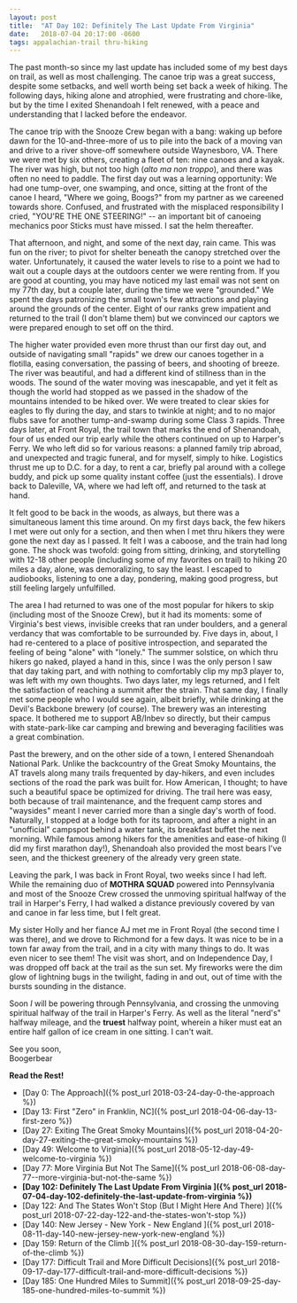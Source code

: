 ```yaml
---
layout: post
title:  "AT Day 102: Definitely The Last Update From Virginia"
date:   2018-07-04 20:17:00 -0600
tags: appalachian-trail thru-hiking
---
```


The past month-so since my last update has included some of my best days on trail, as well as most challenging. The canoe trip was a great success, despite some setbacks, and well worth being set back a week of hiking. The following days, hiking alone and atrophied, were frustrating and chore-like, but by the time I exited Shenandoah I felt renewed, with a peace and understanding that I lacked before the endeavor.

<!--more-->

The canoe trip with the Snooze Crew began with a bang: waking up before dawn for the 10-and-three-more of us to pile into the back of a moving van and drive to a river shove-off somewhere outside Waynesboro, VA. There we were met by six others, creating a fleet of ten: nine canoes and a kayak. The river was high, but not too high (_alto ma non troppo_), and there was often no need to paddle. The first day out was a learning opportunity: We had one tump-over, one swamping, and once, sitting at the front of the canoe I heard, "Where we going, Boogs?" from my partner as we careened towards shore. Confused, and frustrated with the misplaced responsibility I cried, "YOU'RE THE ONE STEERING!" -- an important bit of canoeing mechanics poor Sticks must have missed. I sat the helm thereafter.

That afternoon, and night, and some of the next day, rain came. This was fun on the river; to pivot for shelter beneath the canopy stretched over the water. Unfortunately, it caused the water levels to rise to a point we had to wait out a couple days at the outdoors center we were renting from. If you are good at counting, you may have noticed my last email was not sent on my 77th day, but a couple later, during the time we were "grounded." We spent the days patronizing the small town's few attractions and playing around the grounds of the center. Eight of our ranks grew impatient and returned to the trail (I don't blame them) but we convinced our captors we were prepared enough to set off on the third.

The higher water provided even more thrust than our first day out, and outside of navigating small "rapids" we drew our canoes together in a flotilla, easing conversation, the passing of beers, and shooting of breeze. The river was beautiful, and had a different kind of stillness than in the woods. The sound of the water moving was inescapable, and yet it felt as though the world had stopped as we passed in the shadow of the mountains intended to be hiked over. We were treated to clear skies for eagles to fly during the day, and stars to twinkle at night; and to no major flubs save for another tump-and-swamp during some Class 3 rapids. Three days later, at Front Royal, the trail town that marks the end of Shenandoah, four of us ended our trip early while the others continued on up to Harper's Ferry. We who left did so for various reasons: a planned family trip abroad, and unexpected and tragic funeral, and for myself, simply to hike. Logistics thrust me up to D.C. for a day, to rent a car, briefly pal around with a college buddy, and pick up some quality instant coffee (just the essentials). I drove back to Daleville, VA, where we had left off, and returned to the task at hand.

It felt good to be back in the woods, as always, but there was a simultaneous lament this time around. On my first days back, the few hikers I met were out only for a section, and then when I met thru hikers they were gone the next day as I passed. It felt I was a caboose, and the train had long gone. The shock was twofold: going from sitting, drinking, and storytelling with 12-18 other people (including some of my favorites on trail) to hiking 20 miles a day, alone, was demoralizing, to say the least. I escaped to audiobooks, listening to one a day, pondering, making good progress, but still feeling largely unfulfilled.

The area I had returned to was one of the most popular for hikers to skip (including most of the Snooze Crew), but it had its moments: some of Virginia's best views, invisible creeks that ran under boulders, and a general verdancy that was comfortable to be surrounded by. Five days in, about, I had re-centered to a place of positive introspection, and separated the feeling of being "alone" with "lonely." The summer solstice, on which thru hikers go naked, played a hand in this, since I was the only person I saw that day taking part, and with nothing to comfortably clip my mp3 player to, was left with my own thoughts. Two days later, my legs returned, and I felt the satisfaction of reaching a summit after the strain. That same day, I finally met some people who I would see again, albeit briefly, while drinking at the Devil's Backbone brewery (of course). The brewery was an interesting space. It bothered me to support AB/Inbev so directly, but their campus with state-park-like car camping and brewing and beveraging facilities was a great combination.

Past the brewery, and on the other side of a town, I entered Shenandoah National Park. Unlike the backcountry of the Great Smoky Mountains, the AT travels along many trails frequented by day-hikers, and even includes sections of the road the park was built for. How American, I thought; to have such a beautiful space be optimized for driving. The trail here was easy, both because of trail maintenance, and the frequent camp stores and "waysides" meant I never carried more than a single day's worth of food. Naturally, I stopped at a lodge both for its taproom, and after a night in an "unofficial" campspot behind a water tank, its breakfast buffet the next morning. While famous among hikers for the amenities and ease-of hiking (I did my first marathon day!), Shenandoah also provided the most bears I've seen, and the thickest greenery of the already very green state.

Leaving the park, I was back in Front Royal, two weeks since I had left. While the remaining duo of **MOTHRA SQUAD** powered into Pennsylvania and most of the Snooze Crew crossed the unmoving spiritual halfway of the trail in Harper's Ferry, I had walked a distance previously covered by van and canoe in far less time, but I felt great.

My sister Holly and her fiance AJ met me in Front Royal (the second time I was there), and we drove to Richmond for a few days. It was nice to be in a town far away from the trail, and in a city with many things to do. It was even nicer to see them! The visit was short, and on Independence Day, I was dropped off back at the trail as the sun set. My fireworks were the dim glow of lightning bugs in the twilight, fading in and out, out of time with the bursts sounding in the distance.

Soon _I_ will be powering through Pennsylvania, and crossing the unmoving spiritual halfway of the trail in Harper's Ferry. As well as the literal "nerd's" halfway mileage, and the **truest** halfway point, wherein a hiker must eat an entire half gallon of ice cream in one sitting. I can't wait.

See you soon,  
Boogerbear

**Read the Rest!**

- [Day 0: The Approach]({% post_url 2018-03-24-day-0-the-approach %})
- [Day 13: First "Zero" in Franklin, NC]({% post_url 2018-04-06-day-13-first-zero %})
- [Day 27: Exiting The Great Smoky Mountains]({% post_url 2018-04-20-day-27-exiting-the-great-smoky-mountains %})
- [Day 49: Welcome to Virginia]({% post_url 2018-05-12-day-49-welcome-to-virginia %})
- [Day 77: More Virginia But Not The Same]({% post_url 2018-06-08-day-77--more-virginia-but-not-the-same %})
- **[Day 102: Definitely The Last Update From Virginia ]({% post_url 2018-07-04-day-102-definitely-the-last-update-from-virginia %})**
- [Day 122: And The States Won't Stop (But I Might Here And There) ]({% post_url 2018-07-22-day-122-and-the-states-won't-stop %})
- [Day 140: New Jersey - New York - New England ]({% post_url 2018-08-11-day-140-new-jersey-new-york-new-england %})
- [Day 159: Return of the Climb ]({% post_url 2018-08-30-day-159-return-of-the-climb %})
- [Day 177: Difficult Trail and More Difficult Decisions]({% post_url 2018-09-17-day-177-difficult-trail-and-more-difficult-decisions %})
- [Day 185: One Hundred Miles to Summit]({% post_url 2018-09-25-day-185-one-hundred-miles-to-summit %})
